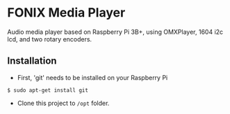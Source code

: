 # FONIX Media Player

Audio media player based on Raspberry Pi 3B+, using OMXPlayer, 1604 i2c lcd, and two rotary encoders.

## Installation

* First, 'git' needs to be installed on your Raspberry Pi

`$ sudo apt-get install git`

* Clone this project to `/opt` folder.
